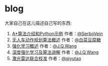 # blog
大家自己在这儿描述自己写的东西:

1. [A\*算法介绍和Python示例](A_Star_Algorithm.md) 作者：[@SerboVein](https://github.com/SerboVein)
2. [无人车动作规划算法概述](无人车动作规划算法和控制技术.md) 作者：[@白菜豆腐糖](https://github.com/vvForedawn)
3. [强化学习概述](深度强化学习及在无人驾驶中的应用.md) 作者：[@J.Q.Wang](https://github.com/Jin0932)
4. [深度强化学习及算法讲解](DRL&ADS（1）) 作者：[@J.Q.Wang](https://github.com/Jin0932)
5. [激光雷达联合校准](lidar-camera-calibration.md) 作者：[@qiyutao](https://github.com/qiyutao)
